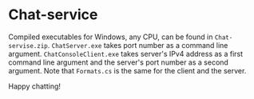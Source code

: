# Chat-service

Compiled executables for Windows, any CPU, can be found in `Chat-servise.zip`. `ChatServer.exe` takes port number as a command line argument. `ChatConsoleClient.exe` takes server's IPv4 address as a first command line argument and the server's port number as a second argument. Note that `Formats.cs` is the same for the client and the server. 

Happy chatting!
